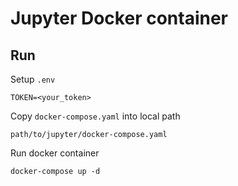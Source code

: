 # Jupyter Docker container

## Run 

Setup `.env`

```
TOKEN=<your_token>
```

Copy `docker-compose.yaml` into local path

```
path/to/jupyter/docker-compose.yaml
```

Run docker container

```
docker-compose up -d
```

